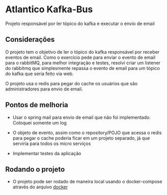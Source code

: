# Atlantico Kafka-Bus

Projeto responsável por ler tópico do kafka e executar o envio de email

## Considerações

O projeto tem o objetivo de ler o tópico do kafka responsável por receber eventos de email. Como o exercício pede
para enviar o evento de email para o rabbitMQ, para melhor integração e testes, resolvi criar um listener do rabbitmq que simplesmente repassa o evento de email
para um tópico do kafka que seria feito via web.

O projeto usa o redis para pegar do cache os usuários que são administradores para envio de email.

## Pontos de melhoria

* Usar o spring mail para envio de email que não foi implementado. Coloquei somente um log
* O objeto de evento, assim como o repository/POJO que acessa o redis para pegar o cache poderia ficar
em um projeto separado, já que serviria para todos os micro serviços
  
* Implementar testes da aplicação
  
## Rodando o projeto

* O projeto pode ser rodado de maneira local usando o docker-compose através do arquivo 
  [docker](https://github.com/holocaster/atlantico-user-api/blob/master/src/main/docker/docker-compose.yml)
